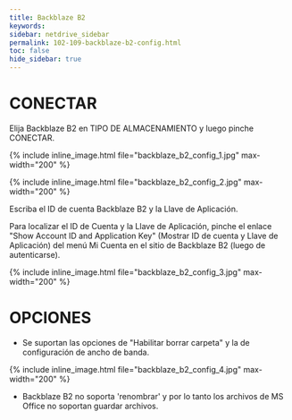 ```yaml
---
title: Backblaze B2
keywords:
sidebar: netdrive_sidebar
permalink: 102-109-backblaze-b2-config.html
toc: false
hide_sidebar: true
---
```


CONECTAR
==================
Elija Backblaze B2 en TIPO DE ALMACENAMIENTO y luego pinche CONECTAR.


{% include inline_image.html file="backblaze_b2_config_1.jpg" max-width="200" %}


{% include inline_image.html file="backblaze_b2_config_2.jpg" max-width="200" %}


Escriba el ID de cuenta Backblaze B2 y la Llave de Aplicación.

Para localizar el ID de Cuenta y la Llave de Aplicación, pinche el enlace "Show Account ID and Application Key" (Mostrar ID de cuenta y Llave de Aplicación) del menú Mi Cuenta en el sitio de Backblaze B2 (luego de autenticarse).


{% include inline_image.html file="backblaze_b2_config_3.jpg" max-width="200" %}


OPCIONES
==================
* Se suportan las opciones de "Habilitar borrar carpeta" y la de configuración de ancho de banda.


{% include inline_image.html file="backblaze_b2_config_4.jpg" max-width="200" %}


* Backblaze B2 no soporta 'renombrar' y por lo tanto los archivos de MS Office no soportan guardar archivos.

